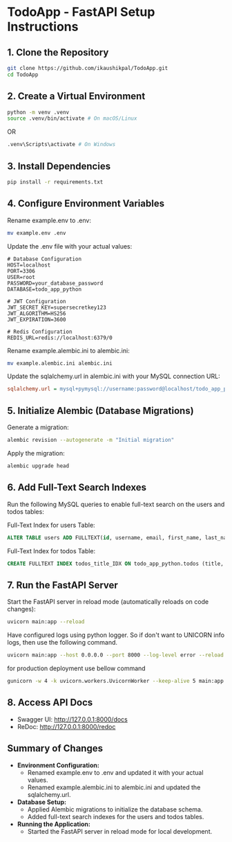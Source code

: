 # TodoApp - FastAPI Setup Instructions

## 1. Clone the Repository
```bash
git clone https://github.com/ikaushikpal/TodoApp.git
cd TodoApp
```

## 2. Create a Virtual Environment
```bash
python -m venv .venv
source .venv/bin/activate # On macOS/Linux
```
OR
```bash
.venv\Scripts\activate # On Windows
```

## 3. Install Dependencies
```bash
pip install -r requirements.txt
```

## 4. Configure Environment Variables
Rename example.env to .env:
```bash
mv example.env .env
```

Update the .env file with your actual values:
```
# Database Configuration
HOST=localhost
PORT=3306
USER=root
PASSWORD=your_database_password
DATABASE=todo_app_python

# JWT Configuration
JWT_SECRET_KEY=supersecretkey123
JWT_ALGORITHM=HS256
JWT_EXPIRATION=3600

# Redis Configuration
REDIS_URL=redis://localhost:6379/0
```

Rename example.alembic.ini to alembic.ini:
```bash
mv example.alembic.ini alembic.ini
```

Update the sqlalchemy.url in alembic.ini with your MySQL connection URL:
```ini
sqlalchemy.url = mysql+pymysql://username:password@localhost/todo_app_python
```

## 5. Initialize Alembic (Database Migrations)
Generate a migration:
```bash
alembic revision --autogenerate -m "Initial migration"
```

Apply the migration:
```bash
alembic upgrade head
```

## 6. Add Full-Text Search Indexes
Run the following MySQL queries to enable full-text search on the users and todos tables:

Full-Text Index for users Table:
```sql
ALTER TABLE users ADD FULLTEXT(id, username, email, first_name, last_name, country_code, phone_number);
```

Full-Text Index for todos Table:
```sql
CREATE FULLTEXT INDEX todos_title_IDX ON todo_app_python.todos (title, description);
```

## 7. Run the FastAPI Server
Start the FastAPI server in reload mode (automatically reloads on code changes):
```bash
uvicorn main:app --reload
```

Have configured logs using python logger. So if don't want to UNICORN info logs, then use the following command.
```bash
uvicorn main:app --host 0.0.0.0 --port 8000 --log-level error --reload
```

for production deployment use bellow command
```bash
gunicorn -w 4 -k uvicorn.workers.UvicornWorker --keep-alive 5 main:app
```

## 8. Access API Docs
- Swagger UI: http://127.0.0.1:8000/docs
- ReDoc: http://127.0.0.1:8000/redoc


## Summary of Changes
- **Environment Configuration:**
  - Renamed example.env to .env and updated it with your actual values.
  - Renamed example.alembic.ini to alembic.ini and updated the sqlalchemy.url.
- **Database Setup:**
  - Applied Alembic migrations to initialize the database schema.
  - Added full-text search indexes for the users and todos tables.
- **Running the Application:**
  - Started the FastAPI server in reload mode for local development.